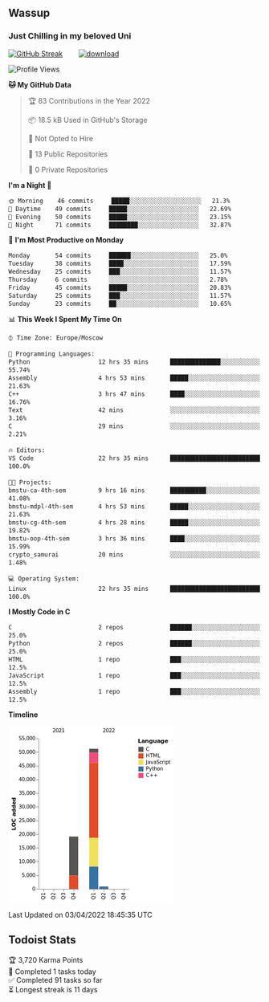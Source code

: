 ## Wassup 
### Just Chilling in my beloved Uni 

<!--
-->

[![GitHub Streak](http://github-readme-streak-stats.herokuapp.com?user=archeoss&theme=shades-of-purple&hide_border=true&date_format=j%20M%5B%20Y%5D)](https://git.io/streak-stats)&nbsp;&nbsp;&nbsp;&nbsp;&nbsp;&nbsp;&nbsp;&nbsp;[![download](https://user-images.githubusercontent.com/68448737/147796309-d8b65b1d-4dde-40d9-b03a-2b42aaa6cd43.jpeg)
](https://bmstu.ru/)

<!--START_SECTION:waka-->
![Profile Views](http://img.shields.io/badge/Profile%20Views-11-blue)

**🐱 My GitHub Data** 

> 🏆 83 Contributions in the Year 2022
 > 
> 📦 18.5 kB Used in GitHub's Storage 
 > 
> 🚫 Not Opted to Hire
 > 
> 📜 13 Public Repositories 
 > 
> 🔑 0 Private Repositories  
 > 
**I'm a Night 🦉** 

```text
🌞 Morning    46 commits     █████░░░░░░░░░░░░░░░░░░░░   21.3% 
🌆 Daytime    49 commits     █████░░░░░░░░░░░░░░░░░░░░   22.69% 
🌃 Evening    50 commits     █████░░░░░░░░░░░░░░░░░░░░   23.15% 
🌙 Night      71 commits     ████████░░░░░░░░░░░░░░░░░   32.87%

```
📅 **I'm Most Productive on Monday** 

```text
Monday       54 commits     ██████░░░░░░░░░░░░░░░░░░░   25.0% 
Tuesday      38 commits     ████░░░░░░░░░░░░░░░░░░░░░   17.59% 
Wednesday    25 commits     ███░░░░░░░░░░░░░░░░░░░░░░   11.57% 
Thursday     6 commits      ░░░░░░░░░░░░░░░░░░░░░░░░░   2.78% 
Friday       45 commits     █████░░░░░░░░░░░░░░░░░░░░   20.83% 
Saturday     25 commits     ███░░░░░░░░░░░░░░░░░░░░░░   11.57% 
Sunday       23 commits     ██░░░░░░░░░░░░░░░░░░░░░░░   10.65%

```


📊 **This Week I Spent My Time On** 

```text
⌚︎ Time Zone: Europe/Moscow

💬 Programming Languages: 
Python                   12 hrs 35 mins      ██████████████░░░░░░░░░░░   55.74% 
Assembly                 4 hrs 53 mins       █████░░░░░░░░░░░░░░░░░░░░   21.63% 
C++                      3 hrs 47 mins       ████░░░░░░░░░░░░░░░░░░░░░   16.76% 
Text                     42 mins             ░░░░░░░░░░░░░░░░░░░░░░░░░   3.16% 
C                        29 mins             ░░░░░░░░░░░░░░░░░░░░░░░░░   2.21%

🔥 Editors: 
VS Code                  22 hrs 35 mins      █████████████████████████   100.0%

🐱‍💻 Projects: 
bmstu-ca-4th-sem         9 hrs 16 mins       ██████████░░░░░░░░░░░░░░░   41.08% 
bmstu-mdpl-4th-sem       4 hrs 53 mins       █████░░░░░░░░░░░░░░░░░░░░   21.63% 
bmstu-cg-4th-sem         4 hrs 28 mins       █████░░░░░░░░░░░░░░░░░░░░   19.82% 
bmstu-oop-4th-sem        3 hrs 36 mins       ████░░░░░░░░░░░░░░░░░░░░░   15.99% 
crypto_samurai           20 mins             ░░░░░░░░░░░░░░░░░░░░░░░░░   1.48%

💻 Operating System: 
Linux                    22 hrs 35 mins      █████████████████████████   100.0%

```

**I Mostly Code in C** 

```text
C                        2 repos             ██████░░░░░░░░░░░░░░░░░░░   25.0% 
Python                   2 repos             ██████░░░░░░░░░░░░░░░░░░░   25.0% 
HTML                     1 repo              ███░░░░░░░░░░░░░░░░░░░░░░   12.5% 
JavaScript               1 repo              ███░░░░░░░░░░░░░░░░░░░░░░   12.5% 
Assembly                 1 repo              ███░░░░░░░░░░░░░░░░░░░░░░   12.5%

```


**Timeline**

![Chart not found](https://raw.githubusercontent.com/archeoss/archeoss/master/charts/bar_graph.png) 


 Last Updated on 03/04/2022 18:45:35 UTC
<!--END_SECTION:waka-->

## Todoist Stats

<!-- TODO-IST:START -->
🏆  3,720 Karma Points           
🌸  Completed 1 tasks today           
✅  Completed 91 tasks so far           
⏳  Longest streak is 11 days
<!-- TODO-IST:END -->
